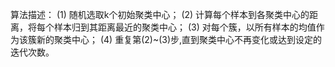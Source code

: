 算法描述：
(1) 随机选取k个初始聚类中心；
(2) 计算每个样本到各聚类中心的距离，将每个样本归到其距离最近的聚类中心；
(3) 对每个簇，以所有样本的均值作为该簇新的聚类中心； 
(4) 重复第(2)~(3)步,直到聚类中心不再变化或达到设定的迭代次数。